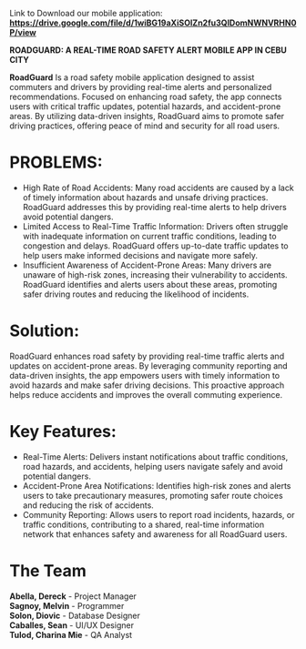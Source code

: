 Link to Download our mobile application: **https://drive.google.com/file/d/1wiBG19aXiSOIZn2fu3QIDomNWNVRHN0P/view**


**ROADGUARD: A REAL-TIME ROAD SAFETY ALERT MOBILE APP IN CEBU CITY**

 **RoadGuard** 
Is a road safety mobile application designed to assist commuters and drivers by providing real-time alerts and personalized recommendations. Focused on enhancing road safety, the app connects users with critical traffic updates, potential hazards, and accident-prone areas. By utilizing data-driven insights, RoadGuard aims to promote safer driving practices, offering peace of mind and security for all road users.


# **PROBLEMS:**
* High Rate of Road Accidents: Many road accidents are caused by a lack of timely information about hazards and unsafe driving practices. RoadGuard addresses this by providing real-time alerts to help drivers avoid potential dangers.
* Limited Access to Real-Time Traffic Information: Drivers often struggle with inadequate information on current traffic conditions, leading to congestion and delays. RoadGuard offers up-to-date traffic updates to help users make informed decisions and navigate more safely.
* Insufficient Awareness of Accident-Prone Areas: Many drivers are unaware of high-risk zones, increasing their vulnerability to accidents. RoadGuard identifies and alerts users about these areas, promoting safer driving routes and reducing the likelihood of incidents.

# **Solution:** 
RoadGuard enhances road safety by providing real-time traffic alerts and updates on accident-prone areas. By leveraging community reporting and data-driven insights, the app empowers users with timely information to avoid hazards and make safer driving decisions. This proactive approach helps reduce accidents and improves the overall commuting experience.

# **Key Features:**
* Real-Time Alerts: Delivers instant notifications about traffic conditions, road hazards, and accidents, helping users navigate safely and avoid potential dangers.
* Accident-Prone Area Notifications: Identifies high-risk zones and alerts users to take precautionary measures, promoting safer route choices and reducing the risk of accidents.
* Community Reporting: Allows users to report road incidents, hazards, or traffic conditions, contributing to a shared, real-time information network that enhances safety and awareness for all RoadGuard users.

# The Team
**Abella, Dereck** - Project Manager<br>
**Sagnoy, Melvin** - Programmer<br>
**Solon, Diovic** - Database Designer<br>
**Caballes, Sean** - UI/UX Designer<br>
**Tulod, Charina Mie** - QA Analyst<br>

#
